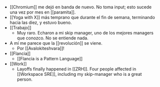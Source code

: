 - [[Chromium]] me dejó en banda de nuevo. No toma input; esto sucede una vez por mes en [[paramita]].
- [[Yoga with X]] más temprano que durante el fin de semana, terminando hacia las diez, y estuvo bueno.
- [[Trabajo]]
	- Muy raro. Echaron a mi skip manager, uno de los mejores managers que conozco. No se entiende nada.
- A mí me parece que la [[revolución]] se viene.
	- Por [[Avalokiteshvara]]!
- [[Flancia]]
	- [[Flancia is a Pattern Language]]
- [[Work]]
	- Layoffs finally happened in [[ZRH]]. Four people affected in [[Workspace SRE]], including my skip-manager who is a great person.